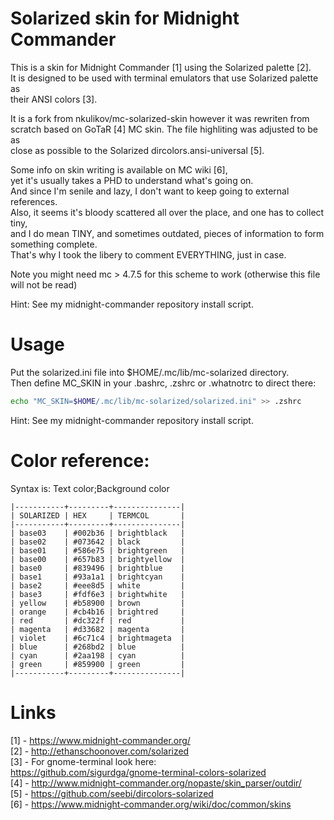 # Solarized skin for Midnight Commander

This is a skin for Midnight Commander [1] using the Solarized palette [2].   
It is designed to be used with terminal emulators that use Solarized palette as   
their ANSI colors [3].   

It is a fork from nkulikov/mc-solarized-skin however it was rewriten from   
scratch based on GoTaR [4] MC skin. The file highliting was adjusted to be as   
close as possible to the Solarized dircolors.ansi-universal [5].   

Some info on skin writing is available on MC wiki [6],   
yet it's usually takes a PHD to understand what's going on.   
And since I'm senile and lazy, I don't want to keep going to external references.   
Also, it seems it's bloody scattered all over the place, and one has to collect tiny,   
and I do mean TINY, and sometimes outdated, pieces of information to form something complete.   
That's why I took the libery to comment EVERYTHING, just in case.   

Note you might need mc > 4.7.5 for this scheme to work (otherwise this file will not be read)   

Hint: See my midnight-commander repository install script.

# Usage

Put the solarized.ini file into $HOME/.mc/lib/mc-solarized directory.   
Then define MC_SKIN in your .bashrc, .zshrc or .whatnotrc to direct there:   

```bash
echo "MC_SKIN=$HOME/.mc/lib/mc-solarized/solarized.ini" >> .zshrc
```

Hint: See my midnight-commander repository install script.

# Color reference:

Syntax is: Text color;Background color

```
|-----------+---------+---------------|   
| SOLARIZED | HEX     | TERMCOL       |   
|-----------+---------+---------------|   
| base03    | #002b36 | brightblack   |   
| base02    | #073642 | black         |   
| base01    | #586e75 | brightgreen   |   
| base00    | #657b83 | brightyellow  |   
| base0     | #839496 | brightblue    |   
| base1     | #93a1a1 | brightcyan    |   
| base2     | #eee8d5 | white         |   
| base3     | #fdf6e3 | brightwhite   |   
| yellow    | #b58900 | brown         |   
| orange    | #cb4b16 | brightred     |   
| red       | #dc322f | red           |   
| magenta   | #d33682 | magenta       |   
| violet    | #6c71c4 | brightmageta  |   
| blue      | #268bd2 | blue          |   
| cyan      | #2aa198 | cyan          |   
| green     | #859900 | green         |   
|-----------+---------+---------------|   
```

# Links

[1] - https://www.midnight-commander.org/   
[2] - http://ethanschoonover.com/solarized   
[3] - For gnome-terminal look here:   
      https://github.com/sigurdga/gnome-terminal-colors-solarized   
[4] - http://www.midnight-commander.org/nopaste/skin_parser/outdir/   
[5] - https://github.com/seebi/dircolors-solarized   
[6] - https://www.midnight-commander.org/wiki/doc/common/skins   

